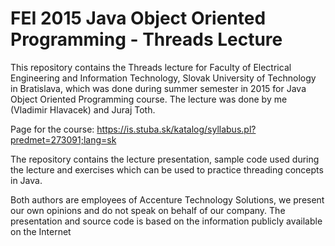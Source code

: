 # FEI 2015 Java Object Oriented Programming - Threads Lecture

This repository contains the Threads lecture for Faculty of Electrical Engineering and Information Technology, Slovak University of Technology in Bratislava,
which was done during summer semester in 2015 for Java Object Oriented Programming course. The lecture was done by me (Vladimir Hlavacek) 
and Juraj Toth.

Page for the course: https://is.stuba.sk/katalog/syllabus.pl?predmet=273091;lang=sk

The repository contains the lecture presentation, sample code used during the lecture and exercises which can be used to practice threading concepts in Java.

Both authors are employees of Accenture Technology Solutions, we present our own opinions and do not speak on behalf of our company. 
The presentation and source code is based on the information publicly available on the Internet

